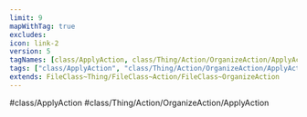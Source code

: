```yaml
---
limit: 9
mapWithTag: true
excludes:
icon: link-2
version: 5
tagNames: [class/ApplyAction, class/Thing/Action/OrganizeAction/ApplyAction, schema-org/ApplyAction]
tags: ["class/ApplyAction", "class/Thing/Action/OrganizeAction/ApplyAction"]
extends: FileClass~Thing/FileClass~Action/FileClass~OrganizeAction
---
```


#class/ApplyAction
#class/Thing/Action/OrganizeAction/ApplyAction

